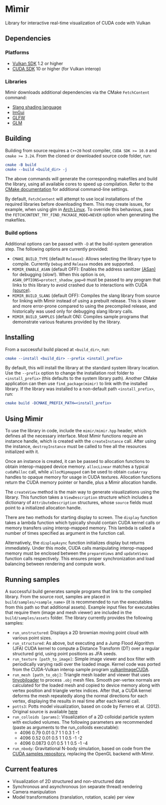 # Mìmir
Library for interactive real-time visualization of CUDA code with Vulkan

## Dependencies

### Platforms
* [Vulkan SDK](https://vulkan.lunarg.com/sdk/home) 1.2 or higher
* [CUDA SDK](https://developer.nvidia.com/cuda-downloads) 10 or higher (for Vulkan interop)

### Libraries
Mìmir downloads additional dependencies via the CMake `FetchContent` command:
* [Slang shading language](https://github.com/shader-slang/slang)
* [ImGui](https://github.com/ocornut/imgui)
* [GLFW](https://github.com/glfw/glfw)
* [GLM](https://github.com/g-truc/glm)

## Building

Building from source requires a `C++20` host compiler, `CUDA SDK >= 10.0` and `cmake >= 3.24`.
From the cloned or downloaded source code folder, run:
```cmake
cmake -B build
cmake --build <build_dir> -j
```

The above commands will generate the corresponding makefiles and build the library,
using all available cores to speed up compilation.
Refer to the [CMake documentation](https://cmake.org/cmake/help/latest/manual/cmake.1.html)
for additional command-line settings.

By default, `FetchContent` will attempt to use local installations of the required libraries before
downloading them. This may create issues, for example, when using glm
in [Arch Linux](https://bugs.archlinux.org/task/71987). To override this behavious, pass the
`FETCHCONTENT_TRY_FIND_PACKAGE_MODE=NEVER` option when generating the makefiles.

### Build options

Additional options can be passed with `-D` at the build-system generation step.
The following options are currently provided:

* `CMAKE_BUILD_TYPE` (default `Release`):
Allows selecting the library type to compile. Currently `Debug` and `Release` modes are supported.
* `MIMIR_ENABLE_ASAN` (default OFF):
Enables the address sanitizer [(ASan)](https://github.com/google/sanitizers/wiki/addresssanitizer)
for debugging (slow!). When this option is on, `ASAN_OPTIONS=protect_shadow_gap=0` must be passed
to any program that links to this library to avoid crashed due to interactions with CUDA
[(source)](https://github.com/google/sanitizers/issues/629).
* `MIMIR_BUILD_SLANG` (default OFF):
Compiles the slang library from source for linking with Mìmir instead of using a prebuilt release.
This is slower and more error-prone compared to using the precompiled release,
and historically was used only for debugging slang library calls.
* `MIMIR_BUILD_SAMPLES` (default ON):
Compiles sample programs that demonstrate various features provided by the library.

## Installing

From a successful build placed at `<build_dir>`, run:
```cmake
cmake --install <build_dir> --prefix <install_prefix>
```

By default, this will install the library at the standard system library location. Use the
`--prefix` option to change the installation root folder to `<install_prefix>` (this defaults
to the system library path). Another CMake application can then use `find_package(mimir)` to
link with the installed library. If the library was installed to a non-default path
`<install_prefix>`, run:

```cmake
cmake build -DCMAKE_PREFIX_PATH=<install_prefix>
```

## Using Mìmir

To use the library in code, include the `mimir/mimir.hpp` header, which defines all the
necessary interface. Most Mìmir functions require an instance handle, which is created with
the `createInstance` call. After using the instance, `destroyInstance` must be called to free
all the resources initialized with it.

Once an instance is created, it can be passed to allocation functions to obtain interop-mapped
device memory. `allocLinear` matches a typical `cudaMalloc` call, while `allocMipmapped` can
be used to obtain `cudaArray` handles to opaque memory for usage in CUDA textures.
Allocation functions return the CUDA memory pointer or handle, plus a Mìmir allocation handle.

The `createView` method is the main way to generate visualizations using the library.
This function takes a `ViewDescription` structure which includes a dictionary of
`AttributeDescription` structures, whose `source` fields must point to a initialized
allocation handle.

There are two methods for starting display to screen. The `display` function takes a lambda
function which typically should contain CUDA kernel calls or memory transfers using
interop-mapped memory. This lambda is called a number of times specified as argument in
the function call.

Alternatively, the `displayAsync` function initializes display but returns immediately.
Under this mode, CUDA calls manipulating interop-mapped memory must be enclosed between
the `prepareViews` and `updateViews` function calls respectively. This ensures proper
synchronization and load balancing between rendering and compute work.

## Running samples

A successful build generates sample programs that link to the compiled library.
From the source root, samples are placed in `build/samples/<sample_name>`
(it is recommended to run the executables from this path so that additional assets).
Example input files for executables that require them (image and mesh viewer)
are included in the `build/samples/assets` folder.
The library currently provides the following samples:

* `run_unstructured`: Displays a 2D brownian moving point cloud with various point sizes.
* `run_structured`: As above, but executing and a Jump Flood Algorithm (JFA) CUDA kernel to compute
a Distance Transform (DT) over a regular structured grid, using point positions as JFA seeds.
* `run_texture [path_to_image]`: Simple image viewer and box filter with periodically varying
radii over the loaded image. Kernel code was ported from the CUDA-Vulkan interop sample program
[vulkanImageCUDA](https://github.com/NVIDIA/cuda-samples/tree/master/Samples/5_Domain_Specific/vulkanImageCUDA).
* `run_mesh [path_to_obj]`: Triangle mesh loader and viewer that uses
[tinyobjloader](https://github.com/tinyobjloader/tinyobjloader) to process `.obj` mesh files.
Smooth per-vertex normals are calculated for the loaded mesh and copied to device memory
along with vertex position and triangle vertex indices.
After that, a CUDA kernel deforms the mesh repeatedly along the normal directions for each vertex,
displaying the results in real time after each kernel call.
* `potts3`: Potts model visualization, based on code by Ferrero et al. (2012). Original source
is available [here](https://github.com/ezeferrero/Potts-Model-on-GPUs)
* `run_colloids [params]`: Visualization of a 2D colloidal particle system with excluded volumes.
The following parameters are recommended (paste as arguments to the run_colloids executable):
    - 4096 0.79 0.01 0.7 1 1 0.3 1 -1
    - 4096 0.52 0.01 0.5 1 1 0.5 -1 -2
    - 4096 0.0873 0.01 0.5 1 1 0.5 -1 -4
* `run_nbody`: Gravitational N-body simulation, based on code from the [CUDA samples repository](https://github.com/NVIDIA/cuda-samples/tree/master/Samples/5_Domain_Specific/nbody), replacing the OpenGL backend with Mìmir.

## Current features

* Visualization of 2D structured and non-structured data
* Synchronous and asynchronous (on separate thread) rendering
* Camera manipulation
* Model transformations (translation, rotation, scale) per view